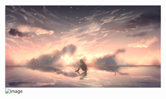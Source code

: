 ![image](https://github.com/aijiakun/aj/blob/main/src%3Dhttp___inews.gtimg.com_newsapp_match_0_11605933686_0.jpg%26refer%3Dhttp___inews.gtimg.jpg)
![image](https://user-images.githubusercontent.com/130626464/232769561-e0b64710-5c08-479d-8f5f-9d33825ab6e7.png)
